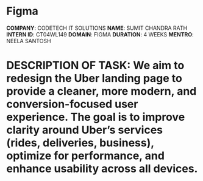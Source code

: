 # Figma
**COMPANY**: CODETECH IT SOLUTIONS
**NAME**: SUMIT CHANDRA RATH
**INTERN ID**: CT04WL149
**DOMAIN**: FIGMA
**DURATION**: 4 WEEKS
**MENTRO**: NEELA SANTOSH
# DESCRIPTION OF TASK: We aim to redesign the Uber landing page to provide a cleaner, more modern, and conversion-focused user experience. The goal is to improve clarity around Uber’s services (rides, deliveries, business), optimize for performance, and enhance usability across all devices.
